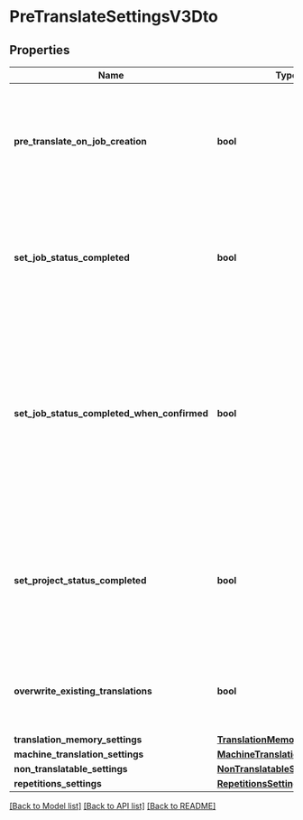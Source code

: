 # PreTranslateSettingsV3Dto

## Properties
Name | Type | Description | Notes
------------ | ------------- | ------------- | -------------
**pre_translate_on_job_creation** | **bool** | Pre-translate &amp; set job to completed: Pre-translate on job creation. Default: false | [optional] 
**set_job_status_completed** | **bool** | Pre-translate &amp; set job to completed: Set job to completed once pre-translated. Default: false | [optional] 
**set_job_status_completed_when_confirmed** | **bool** | Pre-translate &amp; set job to completed when all segments confirmed: Set job to completed once pre-translated and all segments are confirmed. Default: false | [optional] 
**set_project_status_completed** | **bool** | Pre-translate &amp; set job to completed: Set project to completed once all jobs pre-translated.         Default: false | [optional] 
**overwrite_existing_translations** | **bool** | Overwrite existing translations in target segments. Default: false | [optional] 
**translation_memory_settings** | [**TranslationMemorySettingsDto**](TranslationMemorySettingsDto.md) |  | [optional] 
**machine_translation_settings** | [**MachineTranslationSettingsDto**](MachineTranslationSettingsDto.md) |  | [optional] 
**non_translatable_settings** | [**NonTranslatableSettingsDto**](NonTranslatableSettingsDto.md) |  | [optional] 
**repetitions_settings** | [**RepetitionsSettingsDto**](RepetitionsSettingsDto.md) |  | [optional] 

[[Back to Model list]](../README.md#documentation-for-models) [[Back to API list]](../README.md#documentation-for-api-endpoints) [[Back to README]](../README.md)

